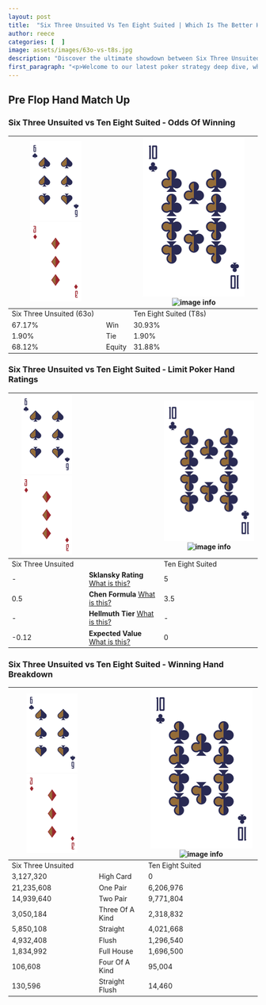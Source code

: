 ```yaml
---
layout: post
title:  "Six Three Unsuited Vs Ten Eight Suited | Which Is The Better Hand In Poker? A Complete Guide"
author: reece
categories: [  ]
image: assets/images/63o-vs-t8s.jpg
description: "Discover the ultimate showdown between Six Three Unsuited and Ten Eight Suited in poker! Uncover the odds, strategies, and scenarios where one hand triumphs over the other. Get ready to up your poker game with this thrilling analysis."
first_paragraph: "<p>Welcome to our latest poker strategy deep dive, where we're pitting two distinct hands against each other in a high-stakes showdown: Six Three Unsuited vs Ten Eight Suited.</p><p>In the dynamic world of poker, every decision counts, and knowing which hand holds the upper hand is key to your success at the table.</p><p>In this article, we'll dissect these two hands, explore the scenarios where one dominates the other, and equip you with the knowledge to make strategic choices that can tip the odds in your favor.</p><p>Get ready to unravel the intriguing dynamics of these poker hands and elevate your game to new heights.</p>"
---
```




[comment]: # (sp0)

## Pre Flop Hand Match Up

<div class="table hand-ratings" markdown="1"> 



### Six Three Unsuited vs Ten Eight Suited - Odds Of Winning


    
| ![image info](assets/images/hand1/6.png) ![image info](assets/images/hand1/3o.png) |  | ![image info](assets/images/hand2/T.png) ![image info](assets/images/hand2/8s.png) |
| -------- | -------- | -------- |
| Six Three Unsuited (63o) |  | Ten Eight Suited (T8s) |
| 67.17% | Win | 30.93% |
| 1.90% | Tie | 1.90% |
| 68.12% | Equity | 31.88% |




[comment]: # (sp1)



### Six Three Unsuited vs Ten Eight Suited - Limit Poker Hand Ratings


    
| ![image info](assets/images/hand1/6.png) ![image info](assets/images/hand1/3o.png) |  | ![image info](assets/images/hand2/T.png) ![image info](assets/images/hand2/8s.png) |
| -------- | -------- | -------- |
| Six Three Unsuited |  | Ten Eight Suited |
| - | **Sklansky Rating** [What is this?](/sklansky-rating-explained) | 5 |
| 0.5 | **Chen Formula** [What is this?](/chen-formula-explained) | 3.5 |
| - | **Hellmuth Tier** [What is this?](/Hellmuth-tier-explained) | - |
| -0.12 | **Expected Value** [What is this?](/expected-value-explained) | 0 |




[comment]: # (sp2)



### Six Three Unsuited vs Ten Eight Suited - Winning Hand Breakdown


    
| ![image info](assets/images/hand1/6.png) ![image info](assets/images/hand1/3o.png) |  | ![image info](assets/images/hand2/T.png) ![image info](assets/images/hand2/8s.png) |
| -------- | -------- | -------- |
| Six Three Unsuited |  | Ten Eight Suited |
| 3,127,320 | High Card | 0 |
| 21,235,608 | One Pair | 6,206,976 |
| 14,939,640 | Two Pair | 9,771,804 |
| 3,050,184 | Three Of A Kind | 2,318,832 |
| 5,850,108 | Straight | 4,021,668 |
| 4,932,408 | Flush | 1,296,540 |
| 1,834,992 | Full House | 1,696,500 |
| 106,608 | Four Of A Kind | 95,004 |
| 130,596 | Straight Flush | 14,460 |




[comment]: # (sp3)



</div>

[comment]: # (sp4)



[comment]: # (sp5)

